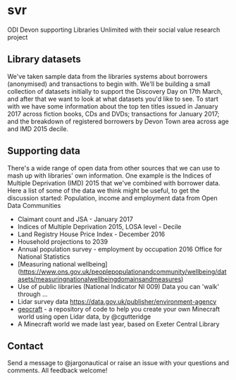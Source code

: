 # svr
ODI Devon supporting Libraries Unlimited with their social value research project
## Library datasets
We've taken sample data from the libraries systems about borrowers (anonymised) and transactions to begin with. We'll be building a small collection of datasets initially to support the Discovery Day on 17th March, and after that we want to look at what datasets you'd like to see. To start with we have some information about the top ten titles issued in January 2017 across fiction books, CDs and DVDs; transactions for January 2017; and the breakdown of registered borrowers by Devon Town area across age and IMD 2015 decile.
## Supporting data
There's a wide range of open data from other sources that we can use to mash up with libraries' own information. One example is the Indices of Multiple Deprivation (IMD) 2015 that we've combined with borrower data. Here a list of some of the data we think might be useful, to get the discussion started:
Population, income and employment data from Open Data Communities 
- Claimant count and JSA - January 2017
- Indices of Multiple Deprivation 2015, LOSA level - Decile
- Land Registry House Price Index - December 2016
- Household projections to 2039
- Annual population survey - employment by occupation 2016
Office for National Statistics
- [Measuring national wellbeing] (https://www.ons.gov.uk/peoplepopulationandcommunity/wellbeing/datasets/measuringnationalwellbeingdomainsandmeasures)
- Use of public libraries (National Indicator NI 009)
Data you can 'walk' through ...
- Lidar survey data https://data.gov.uk/publisher/environment-agency
- [geocraft](http://github.com/cgutteridge/geocraft-master) - a repository of code to help you create your own Minecraft world using open Lidar data, by @cgutteridge
- A Minecraft world we made last year, based on Exeter Central Library 
## Contact
Send a message to @jargonautical or raise an issue with your questions and comments. All feedback welcome!
